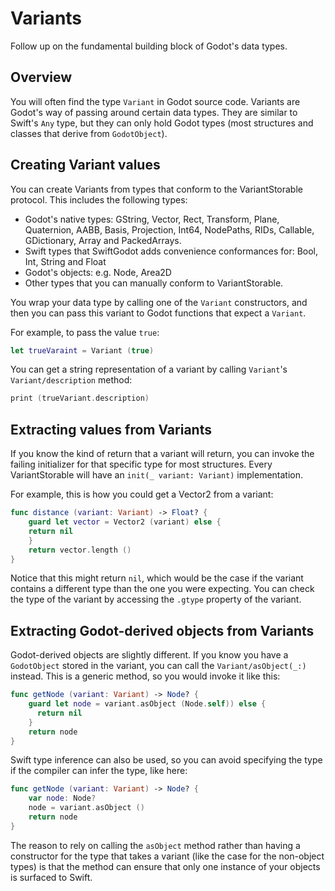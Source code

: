 # Variants

Follow up on the fundamental building block of Godot's data types.

## Overview

You will often find the type ``Variant`` in Godot source code.   Variants are
Godot's way of passing around certain data types.  They are similar to Swift's
`Any` type, but they can only hold Godot types (most structures and classes
that derive from ``GodotObject``). 

## Creating Variant values
You can create Variants from types that conform to the VariantStorable protocol. 
This includes the following types:

* Godot's native types: GString, Vector, Rect, Transform, Plane, Quaternion, AABB, 
  Basis, Projection, Int64, NodePaths, RIDs, Callable, GDictionary, Array and PackedArrays. 
* Swift types that SwiftGodot adds convenience conformances for: Bool, Int, String and Float
* Godot's objects: e.g. Node, Area2D
* Other types that you can manually conform to VariantStorable.

You wrap your data type by calling one of the ``Variant`` constructors, and then
you can pass this variant to Godot functions that expect a ``Variant``.

For example, to pass the value `true`:

```swift
let trueVaraint = Variant (true)
```

You can get a string representation of a variant by calling ``Variant``'s
``Variant/description`` method:

```swift
print (trueVariant.description)
```

## Extracting values from Variants

If you know the kind of return that a variant will return, you can invoke the
failing initializer for that specific type for most structures. Every VariantStorable
will have an `init(_ variant: Variant)` implementation.

For example, this is how you could get a Vector2 from a variant:

```swift
func distance (variant: Variant) -> Float? {
    guard let vector = Vector2 (variant) else {
	return nil
    }
    return vector.length ()
}
```

Notice that this might return `nil`, which would be the case if the variant
contains a different type than the one you were expecting. You can check the
type of the variant by accessing the `.gtype` property of the variant.

## Extracting Godot-derived objects from Variants

Godot-derived objects are slightly different. If you know you have a
``GodotObject`` stored in the variant, you can call the ``Variant/asObject(_:)``
instead.  This is a generic method, so you would invoke it like this:

```swift
func getNode (variant: Variant) -> Node? {
    guard let node = variant.asObject (Node.self)) else {
	  return nil
    }
    return node
}
```

Swift type inference can also be used, so you can avoid specifying the type if
the compiler can infer the type, like here:

```swift
func getNode (variant: Variant) -> Node? {
    var node: Node?
    node = variant.asObject ()
    return node
}
```

The reason to rely on calling the `asObject` method rather than having a
constructor for the type that takes a variant (like the case for the non-object
types) is that the method can ensure that only one instance of your objects is surfaced to Swift. 

